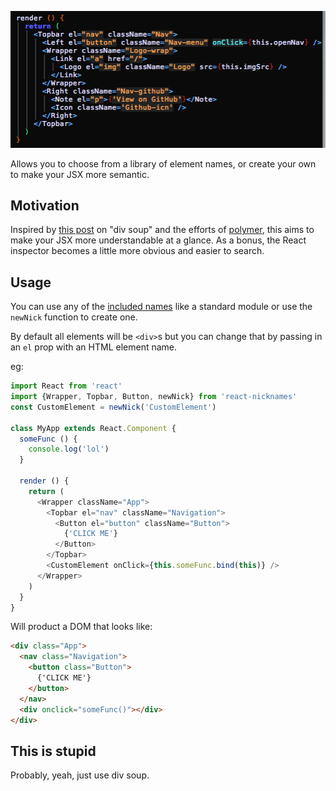 <p align="center">
  <img src="https://raw.githubusercontent.com/artnotfound/react-nicknames/master/nicknames.png" />
</p>

Allows you to choose from a library of element names, or create your own to make your JSX more semantic.

## Motivation

Inspired by [this post](https://www.pluralsight.com/blog/software-development/html5-web-components-overview) on "div soup" and the efforts of [polymer](https://www.polymer-project.org/1.0/), this aims to make your JSX more understandable at a glance. As a bonus, the React inspector becomes a little more obvious and easier to search.

## Usage

You can use any of the [included names](https://github.com/artnotfound/react-nicknames/blob/master/src/nicknames.json) like a standard module or use the `newNick` function to create one.

By default all elements will be `<div>`s but you can change that by passing in an `el` prop with an HTML element name.

eg:

```js
import React from 'react'
import {Wrapper, Topbar, Button, newNick} from 'react-nicknames'
const CustomElement = newNick('CustomElement')

class MyApp extends React.Component {
  someFunc () {
    console.log('lol')
  }
  
  render () {
    return (
      <Wrapper className="App">
        <Topbar el="nav" className="Navigation">
          <Button el="button" className="Button">
            {'CLICK ME'}
          </Button>
        </Topbar>
        <CustomElement onClick={this.someFunc.bind(this)} />
      </Wrapper>
    )
  }
}
```

Will product a DOM that looks like:

```html
<div class="App">
  <nav class="Navigation">
    <button class="Button">
      {'CLICK ME'}
    </button>
  </nav>
  <div onclick="someFunc()"></div>
</div>
```

## This is stupid

Probably, yeah, just use div soup.
